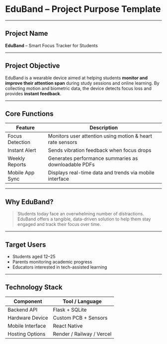#  EduBand – Project Purpose Template



---

##  **Project Name**
**EduBand** – Smart Focus Tracker for Students

---

##  **Project Objective**
EduBand is a wearable device aimed at helping students **monitor and improve their attention span** during study sessions and online learning. By collecting motion and biometric data, the device detects focus loss and provides **instant feedback**.

---

##  **Core Functions**
| Feature                           | Description                                                                 |
|-----------------------------------|-----------------------------------------------------------------------------|
|  Focus Detection                | Monitors user attention using motion & heart rate sensors                   |
|  Instant Alert                  | Sends vibration feedback when focus drops                                   |
|  Weekly Reports                 | Generates performance summaries as downloadable PDFs                        |
|  Mobile App Sync                | Displays real-time data and trends via mobile interface                     |

---

##  **Why EduBand?**
> Students today face an overwhelming number of distractions. EduBand offers a tangible, data-driven solution to help them stay engaged and track their focus over time.

---

##  **Target Users**
- Students aged 12–25  
- Parents monitoring academic progress  
- Educators interested in tech-assisted learning

---

##  **Technology Stack**
| Component        | Tool / Language        |
|------------------|------------------------|
| Backend API      | Flask + SQLite         |
| Hardware Device  | Custom PCB + Sensors   |
| Mobile Interface | React Native           |
| Hosting Options  | Render / Railway / Vercel |

